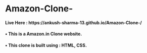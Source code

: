 # Amazon-Clone-
<h4>Live Here : https://ankush-sharma-13.github.io/Amazon-Clone-/ </h4>
<h4>• This is a Amazon.in Clone website.</h4>
<h4>• This clone is built using : HTML, CSS. </h4>
 

